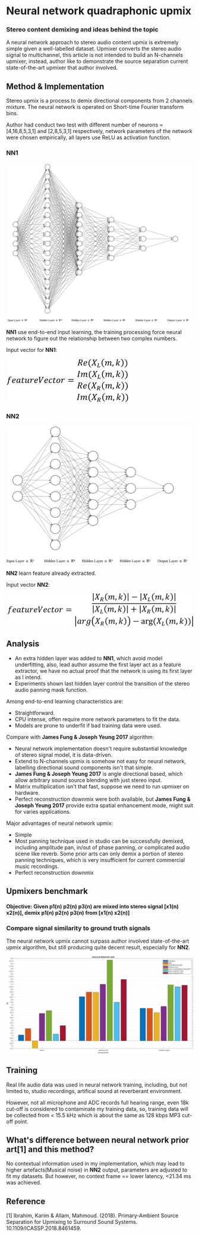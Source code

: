 # Neural network quadraphonic upmix
### Stereo content demixing and ideas behind the topic

A neural network approach to stereo audio content upmix is extremely simple given a well-labelled dataset. Upmixer converts the stereo audio signal to multichannel, this article is not intended to build an N-channels upmixer, instead, author like to demonstrate the source separation current state-of-the-art upmixer that author involved.

## Method & Implementation

Stereo upmix is a process to demix directional components from 2 channels mixture. The neural network is operated on Short-time Fourier transform bins.

Author had conduct two test with different number of neurons = [4,16,8,5,3,1] and [2,8,5,3,1] respectively, network parameters of the network were chosen empirically, all layers use ReLU as activation function.

### NN1
![Diagram1](./PrimaryAmbientClassifier1/diagram1.svg)

**NN1** use end-to-end input learning, the training processing force neural network to figure out the relationship between two complex numbers.

Input vector for **NN1**:

![FV1](./PrimaryAmbientClassifier1/equation1.svg)

### NN2
![Diagram2](./PrimaryAmbientClassifier2/diagram2.svg)

**NN2** learn feature already extracted.

Input vector **NN2**:

![FV2](./PrimaryAmbientClassifier2/equation2.svg)

## Analysis
* An extra hidden layer was added to **NN1**, which avoid model underfitting, also, lead author assume the first layer act as a feature extractor, we have no actual proof that the network is using its first layer as I intend.
* Experiments shown last hidden layer control the transition of the stereo audio panning mask function.

Among end-to-end learning characteristics are:

* Straightforward.
* CPU intense, offen require more network parameters to fit the data.
* Models are prone to underfit if bad training data were used.

Compare with **James Fung & Joseph Yeung 2017** algorithm:

* Neural network implementation doesn't require substantial knowledge of stereo signal model, it is data-driven.
* Extend to N-channels upmix is somehow not easy for neural network, labelling directional sound components isn't that simple.
* **James Fung & Joseph Yeung 2017** is angle directional based, which allow arbitrary sound source blending with just stereo input.
* Matrix multiplication isn't that fast, suppose we need to run upmixer on hardware.
* Perfect reconstruction downmix were both available, but **James Fung & Joseph Yeung 2017** provide extra spatial enhancement mode, might suit for varies applications.

Major advantages of neural network upmix:

* Simple
* Most panning technique used in studio can be successfully demixed, including amplitude pan, in/out of phase panning, or complicated audio scene like reverb. Some prior arts can only demix a portion of stereo panning techniques, which is very insufficient for current commercial music recordings.
* Perfect reconstruction downmix

## Upmixers benchmark
#### Objective: Given p1(n) p2(n) p3(n) are mixed into stereo signal [x1(n) x2(n)], demix p1(n) p2(n) p3(n) from [x1(n) x2(n)]

### Compare signal similarity to ground truth signals
The neural network upmix cannot surpass author involved state-of-the-art upmix algorithm, but still producing quite decent result, especially for **NN2**.

![Signal to distortion ratio](./SDR.svg)

## Training
Real life audio data was used in neural network training, including, but not limited to, studio recordings, artifical sound at reverberant environment.

However, not all microphone and ADC records full hearing range, even 18k cut-off is considered to contaminate my training data, so, training data will be collected from < 15.5 kHz which is about the same as 128 kbps MP3 cut-off point.

## What's difference between neural network prior art[1] and this method?
No contextual information used in my implementation, which may lead to higher artefacts(Musical noise) in **NN2** output, parameters are adjusted to fit my datasets. But however, no context frame == lower latency, <21.34 ms was achieved.

## Reference
[1] Ibrahim, Karim & Allam, Mahmoud. (2018). Primary-Ambient Source Separation for Upmixing to Surround Sound Systems. 10.1109/ICASSP.2018.8461459.
